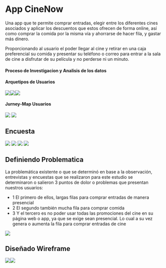 # App CineNow


Una app que te permite comprar  entradas,  elegir entre los diferentes cines asociados y aplicar los descuentos que estos ofrecen de forma online, así como comprar la comida por la misma vía y ahorrarse de hacer fila, y gastar más dinero.

 Proporcionando  al usuario el poder llegar al cine y retirar en una caja preferencial su comida y presentar su teléfono o correo para entrar a la sala de cine a disfrutar de su película y no perderse ni un minuto.



#### Proceso de Investigacion y Analisis de los datos

#### Arquetipos de Usuarios
<img src="images/user1.JPG"><img src="images/user2.JPG"><img src="images/user3.JPG">

#### Jurney-Map Usuarios
<img src="images/flujoPresencial.JPG">
<img src="images/flujoOnline.JPG">

## Encuesta
<img src="images/cine.JPG">
<img src="images/comer.JPG">
<img src="images/encuesta.JPG">
<img src="images/movil">

## Definiendo Problematica

La problemática existente o que se determinó en base a la observación, entrevistas y encuestas que se realizaron para este estudio se determinaron o salieron 3 puntos de dolor o problemas que presentan nuestros usuarios:
* 1 El primero de ellos, largas filas para comprar entradas de manera presencial 
* 2 El segundo también mucha fila para comprar comida 
* 3 Y el tercero es no poder usar todas las promociones del cine en su página web o app, ya que se exige sean presencial. Lo cual a su vez genera o aumenta la fila para comprar entradas de cine

<img src="images/filas.JPG">

## Diseñado Wireframe

<img src="images/wireframe.JPG"><img src="images/wireframe2.JPG">



